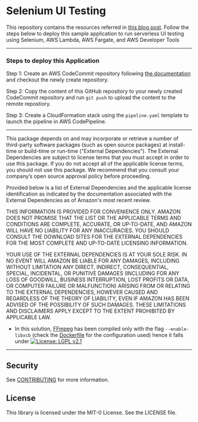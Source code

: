 # Selenium UI Testing

This repository contains the resources referred in [this blog post](https://aws.amazon.com/blogs/devops/serverless-ui-testing-using-selenium-aws-lambda-aws-fargate-and-aws-developer-tools/). Follow the steps below to deploy this sample application to run serverless UI testing using Selenium, AWS Lambda, AWS Fargate, and AWS Developer Tools

***

### Steps to deploy this Application

Step 1: Create an AWS CodeCommit repository following [the documentation](https://docs.aws.amazon.com/codecommit/latest/userguide/how-to-create-repository.html) and checkout the newly create repository.

Step 2: Copy the content of this GitHub repository to your newly created CodeCommit repository and run `git push` to upload the content to the remote repostiory.

Step 3: Create a CloudFormation stack using the `pipeline.yaml` template to launch the pipeline in AWS CodePipeline.

***

This package depends on and may incorporate or retrieve a number of third-party
software packages (such as open source packages) at install-time or build-time
or run-time ("External Dependencies"). The External Dependencies are subject to
license terms that you must accept in order to use this package. If you do not
accept all of the applicable license terms, you should not use this package. We
recommend that you consult your company’s open source approval policy before
proceeding.

Provided below is a list of External Dependencies and the applicable license
identification as indicated by the documentation associated with the External
Dependencies as of Amazon's most recent review.

THIS INFORMATION IS PROVIDED FOR CONVENIENCE ONLY. AMAZON DOES NOT PROMISE THAT
THE LIST OR THE APPLICABLE TERMS AND CONDITIONS ARE COMPLETE, ACCURATE, OR
UP-TO-DATE, AND AMAZON WILL HAVE NO LIABILITY FOR ANY INACCURACIES. YOU SHOULD
CONSULT THE DOWNLOAD SITES FOR THE EXTERNAL DEPENDENCIES FOR THE MOST COMPLETE
AND UP-TO-DATE LICENSING INFORMATION.

YOUR USE OF THE EXTERNAL DEPENDENCIES IS AT YOUR SOLE RISK. IN NO EVENT WILL
AMAZON BE LIABLE FOR ANY DAMAGES, INCLUDING WITHOUT LIMITATION ANY DIRECT,
INDIRECT, CONSEQUENTIAL, SPECIAL, INCIDENTAL, OR PUNITIVE DAMAGES (INCLUDING
FOR ANY LOSS OF GOODWILL, BUSINESS INTERRUPTION, LOST PROFITS OR DATA, OR
COMPUTER FAILURE OR MALFUNCTION) ARISING FROM OR RELATING TO THE EXTERNAL
DEPENDENCIES, HOWEVER CAUSED AND REGARDLESS OF THE THEORY OF LIABILITY, EVEN
IF AMAZON HAS BEEN ADVISED OF THE POSSIBILITY OF SUCH DAMAGES. THESE LIMITATIONS
AND DISCLAIMERS APPLY EXCEPT TO THE EXTENT PROHIBITED BY APPLICABLE LAW.

* In this solution, [FFmpeg](https://ffmpeg.org/) has been compiled only with the flag `--enable-libxcb` (check the [Dockerfile](Dockerfile) for the configuration used) hence it falls under [![License: LGPL v2.1](https://img.shields.io/badge/License-LGPLv2.1-blue)](http://www.gnu.org/licenses/old-licenses/lgpl-2.1.html)  

***

## Security

See [CONTRIBUTING](CONTRIBUTING.md#security-issue-notifications) for more information.

## License ##

This library is licensed under the MIT-0 License. See the LICENSE file.

